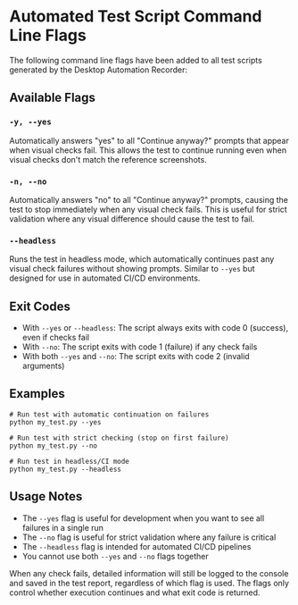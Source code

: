 # Automated Test Script Command Line Flags

The following command line flags have been added to all test scripts generated by the Desktop Automation Recorder:

## Available Flags

### `-y, --yes`
Automatically answers "yes" to all "Continue anyway?" prompts that appear when visual checks fail. 
This allows the test to continue running even when visual checks don't match the reference screenshots.

### `-n, --no`
Automatically answers "no" to all "Continue anyway?" prompts, causing the test to stop immediately 
when any visual check fails. This is useful for strict validation where any visual difference should 
cause the test to fail.

### `--headless`
Runs the test in headless mode, which automatically continues past any visual check failures without 
showing prompts. Similar to `--yes` but designed for use in automated CI/CD environments.

## Exit Codes

- With `--yes` or `--headless`: The script always exits with code 0 (success), even if checks fail
- With `--no`: The script exits with code 1 (failure) if any check fails
- With both `--yes` and `--no`: The script exits with code 2 (invalid arguments)

## Examples

```
# Run test with automatic continuation on failures
python my_test.py --yes

# Run test with strict checking (stop on first failure)
python my_test.py --no

# Run test in headless/CI mode
python my_test.py --headless
```

## Usage Notes

- The `--yes` flag is useful for development when you want to see all failures in a single run
- The `--no` flag is useful for strict validation where any failure is critical
- The `--headless` flag is intended for automated CI/CD pipelines
- You cannot use both `--yes` and `--no` flags together

When any check fails, detailed information will still be logged to the console and saved in the test report,
regardless of which flag is used. The flags only control whether execution continues and what exit code is returned. 